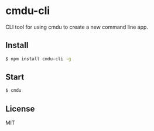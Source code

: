 # cmdu-cli

CLI tool for using cmdu to create a new command line app.

## Install

```bash
$ npm install cmdu-cli -g
```

## Start

```bash
$ cmdu
```

## License

MIT